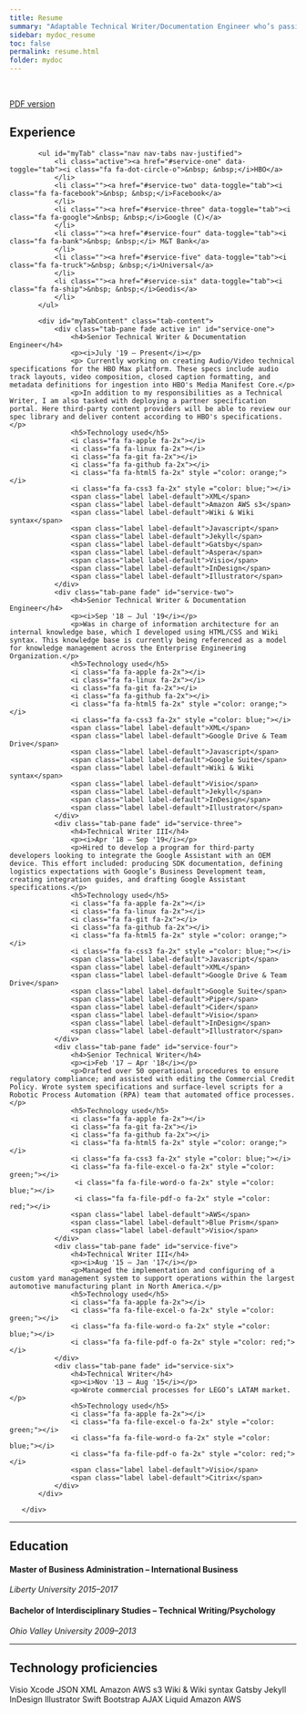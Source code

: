 ```yaml
---
title: Resume
summary: "Adaptable Technical Writer/Documentation Engineer who’s passionate about working with engineers, designers, and business operations to make complex information accessible to both technical and non-technical audiences."
sidebar: mydoc_resume
toc: false
permalink: resume.html
folder: mydoc
---
```


<br />

  <a href="https://drive.google.com/file/d/1T-3GIaCD1pxBNB7ybcbBlwRGBn4WVhSL/view?usp=sharing" class="btn btn-primary">PDF version</a>

 
  <div class="row">
       <div class="col-lg-12">
           <h2 class="page-header">Experience</h2>
       </div>
       <div class="col-lg-12">

           <ul id="myTab" class="nav nav-tabs nav-justified">
               <li class="active"><a href="#service-one" data-toggle="tab"><i class="fa fa-dot-circle-o">&nbsp; &nbsp;</i>HBO</a>
               </li>
               <li class=""><a href="#service-two" data-toggle="tab"><i class="fa fa-facebook">&nbsp; &nbsp;</i>Facebook</a>
               </li>
               <li class=""><a href="#service-three" data-toggle="tab"><i class="fa fa-google">&nbsp; &nbsp;</i>Google (C)</a>
               </li>
               <li class=""><a href="#service-four" data-toggle="tab"><i class="fa fa-bank">&nbsp; &nbsp;</i> M&T Bank</a>
               </li>
               <li class=""><a href="#service-five" data-toggle="tab"><i class="fa fa-truck">&nbsp; &nbsp;</i>Universal</a>
               </li>
               <li class=""><a href="#service-six" data-toggle="tab"><i class="fa fa-ship">&nbsp; &nbsp;</i>Geodis</a>
               </li>
           </ul>

           <div id="myTabContent" class="tab-content">
               <div class="tab-pane fade active in" id="service-one">
                   <h4>Senior Technical Writer & Documentation Engineer</h4>
                   <p><i>July '19 – Present</i></p>
                   <p> Currently working on creating Audio/Video technical specifications for the HBO Max platform. These specs include audio track layouts, video composition, closed caption formatting, and metadata definitions for ingestion into HBO's Media Manifest Core.</p>
                   <p>In addition to my responsibilities as a Technical Writer, I am also tasked with deploying a partner specification portal. Here third-party content providers will be able to review our spec library and deliver content according to HBO's specifications.</p>
                   <h5>Technology used</h5>
                   <i class="fa fa-apple fa-2x"></i>
                   <i class="fa fa-linux fa-2x"></i>
                   <i class="fa fa-git fa-2x"></i>
                   <i class="fa fa-github fa-2x"></i>
                   <i class="fa fa-html5 fa-2x" style ="color: orange;"></i>
                   <i class="fa fa-css3 fa-2x" style ="color: blue;"></i>
                   <span class="label label-default">XML</span>
                   <span class="label label-default">Amazon AWS s3</span>
                   <span class="label label-default">Wiki & Wiki syntax</span>
                   <span class="label label-default">Javascript</span>
                   <span class="label label-default">Jekyll</span>
                   <span class="label label-default">Gatsby</span>
                   <span class="label label-default">Aspera</span>
                   <span class="label label-default">Visio</span>
                   <span class="label label-default">InDesign</span>
                   <span class="label label-default">Illustrator</span>
               </div>
               <div class="tab-pane fade" id="service-two">
                   <h4>Senior Technical Writer & Documentation Engineer</h4>
                   <p><i>Sep '18 – Jul '19</i></p>
                   <p>Was in charge of information architecture for an internal knowledge base, which I developed using HTML/CSS and Wiki syntax. This knowledge base is currently being referenced as a model for knowledge management across the Enterprise Engineering Organization.</p>
                   <h5>Technology used</h5>
                   <i class="fa fa-apple fa-2x"></i>
                   <i class="fa fa-linux fa-2x"></i>
                   <i class="fa fa-git fa-2x"></i>
                   <i class="fa fa-github fa-2x"></i>
                   <i class="fa fa-html5 fa-2x" style ="color: orange;"></i>
                   <i class="fa fa-css3 fa-2x" style ="color: blue;"></i>
                   <span class="label label-default">XML</span>
                   <span class="label label-default">Google Drive & Team Drive</span>
                   <span class="label label-default">Javascript</span>
                   <span class="label label-default">Google Suite</span>
                   <span class="label label-default">Wiki & Wiki syntax</span>
                   <span class="label label-default">Visio</span>
                   <span class="label label-default">Jekyll</span>
                   <span class="label label-default">InDesign</span>
                   <span class="label label-default">Illustrator</span>
               </div>
               <div class="tab-pane fade" id="service-three">
                   <h4>Technical Writer III</h4>
                   <p><i>Apr '18 – Sep '19</i></p>
                   <p>Hired to develop a program for third-party developers looking to integrate the Google Assistant with an OEM device. This effort included: producing SDK documentation, defining logistics expectations with Google’s Business Development team, creating integration guides, and drafting Google Assistant specifications.</p>
                   <h5>Technology used</h5>
                   <i class="fa fa-apple fa-2x"></i>
                   <i class="fa fa-linux fa-2x"></i>
                   <i class="fa fa-git fa-2x"></i>
                   <i class="fa fa-github fa-2x"></i>
                   <i class="fa fa-html5 fa-2x" style ="color: orange;"></i>
                   <i class="fa fa-css3 fa-2x" style ="color: blue;"></i>
                   <span class="label label-default">Javascript</span>
                   <span class="label label-default">XML</span>
                   <span class="label label-default">Google Drive & Team Drive</span>
                   <span class="label label-default">Google Suite</span>
                   <span class="label label-default">Piper</span>
                   <span class="label label-default">Cider</span>
                   <span class="label label-default">Visio</span>
                   <span class="label label-default">InDesign</span>
                   <span class="label label-default">Illustrator</span>
               </div>
               <div class="tab-pane fade" id="service-four">
                   <h4>Senior Technical Writer</h4>
                   <p><i>Feb '17 – Apr '18</i></p>
                   <p>Drafted over 50 operational procedures to ensure regulatory compliance; and assisted with editing the Commercial Credit Policy. Wrote system specifications and surface-level scripts for a Robotic Process Automation (RPA) team that automated office processes.</p>
                   <h5>Technology used</h5>
                   <i class="fa fa-apple fa-2x"></i>
                   <i class="fa fa-git fa-2x"></i>
                   <i class="fa fa-github fa-2x"></i>
                   <i class="fa fa-html5 fa-2x" style ="color: orange;"></i>
                   <i class="fa fa-css3 fa-2x" style ="color: blue;"></i>
                   <i class="fa fa-file-excel-o fa-2x" style ="color: green;"></i>
                    <i class="fa fa-file-word-o fa-2x" style ="color: blue;"></i>
                    <i class="fa fa-file-pdf-o fa-2x" style ="color: red;"></i>
                   <span class="label label-default">AWS</span>
                   <span class="label label-default">Blue Prism</span>
                   <span class="label label-default">Visio</span>
               </div>
               <div class="tab-pane fade" id="service-five">
                   <h4>Technical Writer III</h4>
                   <p><i>Aug '15 – Jan '17</i></p>
                   <p>Managed the implementation and configuring of a custom yard management system to support operations within the largest automotive manufacturing plant in North America.</p>
                   <h5>Technology used</h5>
                   <i class="fa fa-apple fa-2x"></i>
                   <i class="fa fa-file-excel-o fa-2x" style ="color: green;"></i>
                   <i class="fa fa-file-word-o fa-2x" style ="color: blue;"></i>
                   <i class="fa fa-file-pdf-o fa-2x" style ="color: red;"></i>
               </div>
               <div class="tab-pane fade" id="service-six">
                   <h4>Technical Writer</h4>
                   <p><i>Nov '13 – Aug '15</i></p>
                   <p>Wrote commercial processes for LEGO’s LATAM market.</p>
                   <h5>Technology used</h5>
                   <i class="fa fa-apple fa-2x"></i>
                   <i class="fa fa-file-excel-o fa-2x" style ="color: green;"></i>
                   <i class="fa fa-file-word-o fa-2x" style ="color: blue;"></i>
                   <i class="fa fa-file-pdf-o fa-2x" style ="color: red;"></i>
                   <span class="label label-default">Visio</span>
                   <span class="label label-default">Citrix</span>
               </div>
           </div>

       </div>
   </div>
<hr />

## Education

#### Master of Business Administration – International Business
*Liberty University 2015–2017*

#### Bachelor of Interdisciplinary Studies – Technical Writing/Psychology
*Ohio Valley University 2009–2013*

<hr />

## Technology proficiencies

<i class="fa fa-apple fa-2x"></i>
<i class="fa fa-linux fa-2x"></i>
<i class="fa fa-windows fa-2x"></i>
<i class="fa fa-git fa-2x"></i>
<i class="fa fa-github fa-2x"></i>
<i class="fa fa-html5 fa-2x" style ="color: orange;"></i>
<i class="fa fa-css3 fa-2x" style ="color: blue;"></i>
<span class="label label-default">Visio</span>
<span class="label label-default">Xcode</span>
<span class="label label-default">JSON</span>
<span class="label label-default">XML</span>
<span class="label label-default">Amazon AWS s3</span>
<span class="label label-default">Wiki & Wiki syntax</span>
<span class="label label-default">Gatsby</span>
<span class="label label-default">Jekyll</span>
<span class="label label-default">InDesign</span>
<span class="label label-default">Illustrator</span>
<span class="label label-default">Swift</span>
<span class="label label-default">Bootstrap</span>
<span class="label label-default">AJAX</span>
<span class="label label-default">Liquid</span>
<span class="label label-default">Amazon AWS</span>



